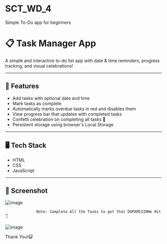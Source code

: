 # SCT_WD_4
Simple To-Do app for beginners
# 📋 Task Manager App

A simple and interactive to-do list app with date & time reminders, progress tracking, and visual celebrations!

---

## 🚀 Features

- Add tasks with optional date and time
- Mark tasks as complete
- Automatically marks overdue tasks in red and disables them
- View progress bar that updates with completed tasks
- Confetti celebration on completing all tasks 🎉
- Persistent storage using browser's Local Storage

---

## 🖥️ Tech Stack

- HTML
- CSS
- JavaScript

---

## 📸 Screenshot
![image](https://github.com/user-attachments/assets/a02eb768-35d5-495e-9bbe-92e64aeb041c)

                  Note: Complete All the Tasks to get that DOPAMIIINNe Hit👇

![image](https://github.com/user-attachments/assets/a6645e62-5555-4dad-a1c8-6051c0ac29f1)


Thank You!😺




